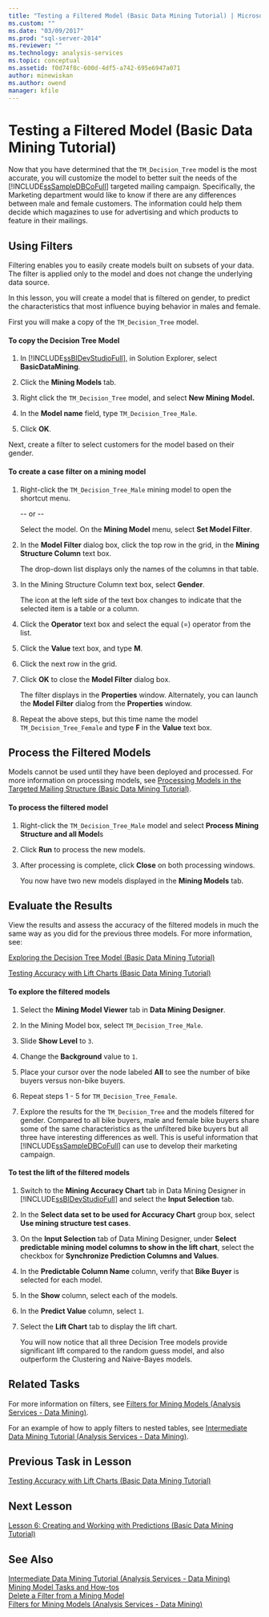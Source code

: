 ```yaml
---
title: "Testing a Filtered Model (Basic Data Mining Tutorial) | Microsoft Docs"
ms.custom: ""
ms.date: "03/09/2017"
ms.prod: "sql-server-2014"
ms.reviewer: ""
ms.technology: analysis-services
ms.topic: conceptual
ms.assetid: f0d74f8c-600d-4df5-a742-695e6947a071
author: minewiskan
ms.author: owend
manager: kfile
---
```

# Testing a Filtered Model (Basic Data Mining Tutorial)
  Now that you have determined that the `TM_Decision_Tree` model is the most accurate, you will customize the model to better suit the needs of the [!INCLUDE[ssSampleDBCoFull](../includes/sssampledbcofull-md.md)] targeted mailing campaign. Specifically, the Marketing department would like to know if there are any differences between male and female customers. The information could help them decide which magazines to use for advertising and which products to feature in their mailings.  
  
## Using Filters  
 Filtering enables you to easily create models built on subsets of your data. The filter is applied only to the model and does not change the underlying data source.  
  
 In this lesson, you will create a model that is filtered on gender, to predict the characteristics that most influence buying behavior in males and female.  
  
 First you will make a copy of the `TM_Decision_Tree` model.  
  
#### To copy the Decision Tree Model  
  
1.  In [!INCLUDE[ssBIDevStudioFull](../includes/ssbidevstudiofull-md.md)], in Solution Explorer, select **BasicDataMining**.  
  
2.  Click the **Mining Models** tab.  
  
3.  Right click the `TM_Decision_Tree` model, and select **New Mining Model.**  
  
4.  In the **Model name** field, type `TM_Decision_Tree_Male`.  
  
5.  Click **OK**.  
  
 Next, create a filter to select customers for the model based on their gender.  
  
#### To create a case filter on a mining model  
  
1.  Right-click the `TM_Decision_Tree_Male` mining model to open the shortcut menu.  
  
     -- or --  
  
     Select the model. On the **Mining Model** menu, select **Set Model Filter**.  
  
2.  In the **Model Filter** dialog box, click the top row in the grid, in the **Mining Structure Column** text box.  
  
     The drop-down list displays only the names of the columns in that table.  
  
3.  In the Mining Structure Column text box, select **Gender**.  
  
     The icon at the left side of the text box changes to indicate that the selected item is a table or a column.  
  
4.  Click the **Operator** text box and select the equal (=) operator from the list.  
  
5.  Click the **Value** text box, and type **M**.  
  
6.  Click the next row in the grid.  
  
7.  Click **OK** to close the **Model Filter** dialog box.  
  
     The filter displays in the **Properties** window. Alternately, you can launch the **Model Filter** dialog from the **Properties** window.  
  
8.  Repeat the above steps, but this time name the model `TM_Decision_Tree_Female` and type **F** in the **Value** text box.  
  
## Process the Filtered Models  
 Models cannot be used until they have been deployed and processed. For more information on processing models, see [Processing Models in the Targeted Mailing Structure &#40;Basic Data Mining Tutorial&#41;](../../2014/tutorials/processing-models-in-the-targeted-mailing-structure-basic-data-mining-tutorial.md).  
  
#### To process the filtered model  
  
1.  Right-click the `TM_Decision_Tree_Male` model and select **Process Mining Structure and all Model**s  
  
2.  Click **Run** to process the new models.  
  
3.  After processing is complete, click **Close** on both processing windows.  
  
     You now have two new models displayed in the **Mining Models** tab.  
  
## Evaluate the Results  
 View the results and assess the accuracy of the filtered models in much the same way as you did for the previous three models. For more information, see:  
  
 [Exploring the Decision Tree Model &#40;Basic Data Mining Tutorial&#41;](../../2014/tutorials/exploring-the-decision-tree-model-basic-data-mining-tutorial.md)  
  
 [Testing Accuracy with Lift Charts &#40;Basic Data Mining Tutorial&#41;](../../2014/tutorials/testing-accuracy-with-lift-charts-basic-data-mining-tutorial.md)  
  
#### To explore the filtered models  
  
1.  Select the **Mining Model Viewer** tab in **Data Mining Designer**.  
  
2.  In the Mining Model box, select `TM_Decision_Tree_Male`.  
  
3.  Slide **Show Level** to `3`.  
  
4.  Change the **Background** value to `1`.  
  
5.  Place your cursor over the node labeled **All** to see the number of bike buyers versus non-bike buyers.  
  
6.  Repeat steps 1 - 5 for `TM_Decision_Tree_Female`.  
  
7.  Explore the results for the `TM_Decision_Tree` and the models filtered for gender. Compared to all bike buyers, male and female bike buyers share some of the same characteristics as the unfiltered bike buyers but all three have interesting differences as well. This is useful information that [!INCLUDE[ssSampleDBCoFull](../includes/sssampledbcofull-md.md)] can use to develop their marketing campaign.  
  
#### To test the lift of the filtered models  
  
1.  Switch to the **Mining Accuracy Chart** tab in Data Mining Designer in [!INCLUDE[ssBIDevStudioFull](../includes/ssbidevstudiofull-md.md)] and select the **Input Selection** tab.  
  
2.  In the **Select data set to be used for Accuracy Chart** group box, select **Use mining structure test cases**.  
  
3.  On the **Input Selection** tab of Data Mining Designer, under **Select predictable mining model columns to show in the lift chart**, select the checkbox for **Synchronize Prediction Columns and Values**.  
  
4.  In the **Predictable Column Name** column, verify that **Bike Buyer** is selected for each model.  
  
5.  In the **Show** column, select each of the models.  
  
6.  In the **Predict Value** column, select `1`.  
  
7.  Select the **Lift Chart** tab to display the lift chart.  
  
     You will now notice that all three Decision Tree models provide significant lift compared to the random guess model, and also outperform the Clustering and Naive-Bayes models.  
  
## Related Tasks  
 For more information on filters, see [Filters for Mining Models &#40;Analysis Services - Data Mining&#41;](../../2014/analysis-services/data-mining/filters-for-mining-models-analysis-services-data-mining.md).  
  
 For an example of how to apply filters to nested tables, see [Intermediate Data Mining Tutorial &#40;Analysis Services - Data Mining&#41;](../../2014/tutorials/intermediate-data-mining-tutorial-analysis-services-data-mining.md).  
  
## Previous Task in Lesson  
 [Testing Accuracy with Lift Charts &#40;Basic Data Mining Tutorial&#41;](../../2014/tutorials/testing-accuracy-with-lift-charts-basic-data-mining-tutorial.md)  
  
## Next Lesson  
 [Lesson 6: Creating and Working with Predictions &#40;Basic Data Mining Tutorial&#41;](../../2014/tutorials/lesson-6-creating-and-working-with-predictions-basic-data-mining-tutorial.md)  
  
## See Also  
 [Intermediate Data Mining Tutorial &#40;Analysis Services - Data Mining&#41;](../../2014/tutorials/intermediate-data-mining-tutorial-analysis-services-data-mining.md)   
 [Mining Model Tasks and How-tos](../../2014/analysis-services/data-mining/mining-model-tasks-and-how-tos.md)   
 [Delete a Filter from a Mining Model](../../2014/analysis-services/data-mining/delete-a-filter-from-a-mining-model.md)   
 [Filters for Mining Models &#40;Analysis Services - Data Mining&#41;](../../2014/analysis-services/data-mining/filters-for-mining-models-analysis-services-data-mining.md)  
  
  
